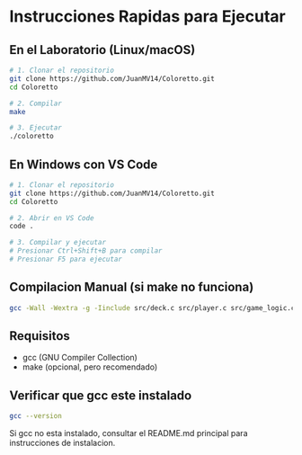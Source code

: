 # Instrucciones Rapidas para Ejecutar

## En el Laboratorio (Linux/macOS)

```bash
# 1. Clonar el repositorio
git clone https://github.com/JuanMV14/Coloretto.git
cd Coloretto

# 2. Compilar
make

# 3. Ejecutar
./coloretto
```

## En Windows con VS Code

```bash
# 1. Clonar el repositorio
git clone https://github.com/JuanMV14/Coloretto.git
cd Coloretto

# 2. Abrir en VS Code
code .

# 3. Compilar y ejecutar
# Presionar Ctrl+Shift+B para compilar
# Presionar F5 para ejecutar
```

## Compilacion Manual (si make no funciona)

```bash
gcc -Wall -Wextra -g -Iinclude src/deck.c src/player.c src/game_logic.c src/main.c -o coloretto
```

## Requisitos

- gcc (GNU Compiler Collection)
- make (opcional, pero recomendado)

## Verificar que gcc este instalado

```bash
gcc --version
```

Si gcc no esta instalado, consultar el README.md principal para instrucciones de instalacion.

